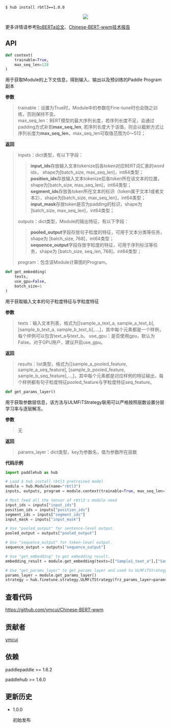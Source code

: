 ```shell
$ hub install rbtl3==1.0.0
```
<p align="center">
<img src="https://bj.bcebos.com/paddlehub/paddlehub-img/bert_network.png"  hspace='10'/> <br />
</p>

更多详情请参考[RoBERTa论文](https://arxiv.org/abs/1907.11692)、[Chinese-BERT-wwm技术报告](https://arxiv.org/abs/1906.08101)

## API
```python
def context(
    trainable=True,
    max_seq_len=128
)
```
用于获取Module的上下文信息，得到输入、输出以及预训练的Paddle Program副本  

**参数**  

> trainable：设置为True时，Module中的参数在Fine-tune时也会随之训练，否则保持不变。  
> max_seq_len：BERT模型的最大序列长度，若序列长度不足，会通过padding方式补到**max_seq_len**, 若序列长度大于该值，则会以截断方式让序列长度为**max_seq_len**，max_seq_len可取值范围为0～512；  

**返回**  
> inputs：dict类型，有以下字段：  
> >**input_ids**存放输入文本tokenize后各token对应BERT词汇表的word ids， shape为\[batch_size, max_seq_len\]，int64类型；  
> >**position_ids**存放输入文本tokenize后各token所在该文本的位置，shape为\[batch_size, max_seq_len\]，int64类型；  
> >**segment_ids**存放各token所在文本的标识（token属于文本1或者文本2），shape为\[batch_size, max_seq_len\]，int64类型；  
> >**input_mask**存放token是否为padding的标识，shape为\[batch_size, max_seq_len\]，int64类型；  
>
> outputs：dict类型，Module的输出特征，有以下字段：  
> >**pooled_output**字段存放句子粒度的特征，可用于文本分类等任务，shape为 \[batch_size, 768\]，int64类型；  
> >**sequence_output**字段存放字粒度的特征，可用于序列标注等任务，shape为 \[batch_size, seq_len, 768\]，int64类型；  
>
> program：包含该Module计算图的Program。  



```python
def get_embedding(
    texts,
    use_gpu=False,
    batch_size=1
)
```

用于获取输入文本的句子粒度特征与字粒度特征

**参数**

> texts：输入文本列表，格式为\[\[sample\_a\_text\_a, sample\_a\_text\_b\], \[sample\_b\_text\_a, sample\_b\_text\_b\],…,\]，其中每个元素都是一个样例，每个样例可以包含text\_a与text\_b。
> use_gpu：是否使用gpu，默认为False。对于GPU用户，建议开启use_gpu。

**返回**

> results：list类型，格式为\[\[sample\_a\_pooled\_feature, sample\_a\_seq\_feature\], \[sample\_b\_pooled\_feature, sample\_b\_seq\_feature\],…,\]，其中每个元素都是对应样例的特征输出，每个样例都有句子粒度特征pooled\_feature与字粒度特征seq\_feature。
>

```python
def get_params_layer()
```

用于获取参数层信息，该方法与ULMFiTStrategy联用可以严格按照层数设置分层学习率与逐层解冻。

**参数**

> 无

**返回**

> params_layer：dict类型，key为参数名，值为参数所在层数

**代码示例**

```python
import paddlehub as hub

# Load $ hub install rbtl3 pretrained model
module = hub.Module(name="rbtl3")
inputs, outputs, program = module.context(trainable=True, max_seq_len=128)

# Must feed all the tensor of rbtl3's module need
input_ids = inputs["input_ids"]
position_ids = inputs["position_ids"]
segment_ids = inputs["segment_ids"]
input_mask = inputs["input_mask"]

# Use "pooled_output" for sentence-level output.
pooled_output = outputs["pooled_output"]

# Use "sequence_output" for token-level output.
sequence_output = outputs["sequence_output"]

# Use "get_embedding" to get embedding result.
embedding_result = module.get_embedding(texts=[["Sample1_text_a"],["Sample2_text_a","Sample2_text_b"]], use_gpu=True)

# Use "get_params_layer" to get params layer and used to ULMFiTStrategy.
params_layer = module.get_params_layer()
strategy = hub.finetune.strategy.ULMFiTStrategy(frz_params_layer=params_layer, dis_params_layer=params_layer)
```

## 查看代码
https://github.com/ymcui/Chinese-BERT-wwm


## 贡献者

[ymcui](https://github.com/ymcui)

## 依赖

paddlepaddle >= 1.6.2

paddlehub >= 1.6.0

## 更新历史

* 1.0.0

  初始发布
